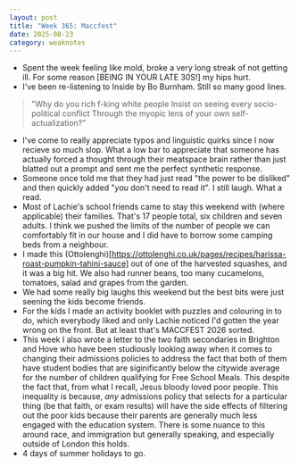 ```yaml
---
layout: post
title: "Week 365: Maccfest"
date: 2025-08-23
category: weaknotes
---
```

* Spent the week feeling like mold, broke a very long streak of not getting ill. For some reason [BEING IN YOUR LATE 30S!] my hips hurt.
* I've been re-listening to Inside by Bo Burnham. Still so many good lines.

> "Why do you rich f-king white people
  Insist on seeing every socio-political conflict
  Through the myopic lens of your own self-actualization?"

* I've come to really appreciate typos and linguistic quirks since I now recieve so much slop. What a low bar to appreciate that someone has actually forced a thought through their meatspace brain rather than just blatted out a prompt and sent me the perfect synthetic response.
* Someone once told me that they had just read "the power to be disliked" and then quickly added "_you_ don't need to read it". I still laugh. What a read. 
* Most of Lachie's school friends came to stay this weekend with (where applicable) their families. That's 17 people total, six children and seven adults. I think we pushed the limits of the number of people we can comfortably fit in our house and I did have to borrow some camping beds from a neighbour. 
* I made this (Ottolenghi)[https://ottolenghi.co.uk/pages/recipes/harissa-roast-pumpkin-tahini-sauce] out of one of the harvested squashes, and it was a big hit. We also had runner beans, too many cucamelons, tomatoes, salad and grapes from the garden.
* We had some really big laughs this weekend but the best bits were just seening the kids become friends.
* For the kids I made an activity booklet with puzzles and colouring in to do, which everybody liked and only Lachie noticed I'd gotten the year wrong on the front. But at least that's MACCFEST 2026 sorted. 
* This week I also wrote a letter to the two faith secondaries in Brighton and Hove who have been studiously looking away when it comes to changing their admissions policies to address the fact that both of them have student bodies that are siginificantly below the citywide average for the number of children qualifying for Free School Meals. This despite the fact that, from what I recall, Jesus bloody loved poor people. This inequality is because, _any_ admissions policy that selects for a particular thing (be that faith, or exam results) will have the side effects of filtering out the poor kids because their parents are generally much less engaged with the education system. There is some nuance to this around race, and immigration but generally speaking, and especially outside of London this holds.
* 4 days of summer holidays to go.